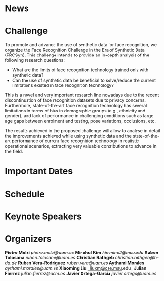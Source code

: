 # News

# Challenge
To promote and advance the use of synthetic data for face recognition, we organize the Face Recognition Challenge in the Era of Synthetic Data (FRCSyn). This challenge intends to provide an in-depth analysis of the following research questions:

- What are the limits of face recognition technology trained only with synthetic data?
- Can the use of synthetic data be beneficial to solve/reduce the current limitations existed in face recognition technology?

This is a novel and very important research line nowadays due to the recent discontinuation of face recognition datasets due to privacy concerns. Furthermore, state-of-the-art face recognition technology has several limitations in terms of bias in demographic groups (e.g., ethnicity and gender), and lack of performance in challenging conditions such as large age gaps between enrolment and testing, pose variations, occlusions, etc.

The results achieved in the proposed challenge will allow to analyse in detail the improvements achieved while using synthetic data and the state-of-the-art performance of current face recognition technology in realistic operational scenarios, extracting very valuable contributions to advance in the field.

# Important Dates

# Schedule

# Keynote Speakers

# Organizers
**Pietro Melzi** _pietro.melzi@uam.es_
**Minchul Kim** _kimminc2@msu.edu_
**Ruben Tolosana** _ruben.tolosana@uam.es_
**Christian Rathgeb** _christian.rathgeb@h-da.de_
**Ruben Vera-Rodriguez** _ruben.vera@uam.es_
**Aythami Morales** _aythami.morales@uam.es_
**Xiaoming Liu** _liuxm@cse.msu.edu_
**Julian Fierrez** _julian.fierrez@uam.es_
**Javier Ortega-Garcia** _javier.ortega@uam.es_
